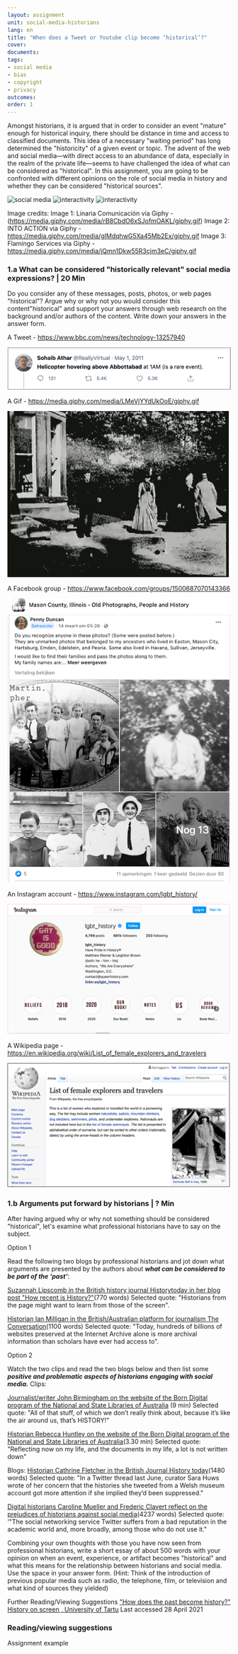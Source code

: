 ```yaml
---
layout: assignment
unit: social-media-historians
lang: en
title: "When does a Tweet or Youtube clip become ‘historical’?"
cover:
documents:
tags: 
- social media
- bias
- copyright
- privacy
outcomes:
order: 1
---
```

Amongst historians, it is argued that in order to consider an event "mature" enough for historical inquiry, there should be distance in time and access to classified documents. This idea of a necessary "waiting period" has long  determined the "historicity" of a given event or topic. The advent of the web and social media—with direct access to an abundance of data, especially in the realm of the private life—seems to have challenged the idea of what can be considered as "historical". In this assignment, you are going to be confronted with different opinions on the role of social media in history and whether they can be considered "historical sources".


![social media](https://media.giphy.com/media/rB8CbdO6xSJofmOAKL/giphy.gif.webp)
![interactivity](https://media.giphy.com/media/gIMdqhwG5Xa45Mb2Ex/giphy.gif.webp)
![interactivity](https://media.giphy.com/media/jQmn1Dkw55R3cjm3eC/giphy.gif.webp)

Image credits: 
Image 1: Linaria Comunicación via Giphy - (https://media.giphy.com/media/rB8CbdO6xSJofmOAKL/giphy.gif)
Image 2: INTO ACTION via Giphy - https://media.giphy.com/media/gIMdqhwG5Xa45Mb2Ex/giphy.gif
Image 3: Flamingo Services via Giphy - https://media.giphy.com/media/jQmn1Dkw55R3cjm3eC/giphy.gif

<!-- more -->

<!-- briefing-student -->

### 1.a What can be considered "historically relevant" social media expressions?  | 20 Min
<!-- section-contents -->

Do you consider any of these messages, posts, photos, or web pages "historical"? Argue why or why not you would consider this content"historical" and support your answers through web research on the background and/or authors of the content. Write down your answers in the answer form.


A Tweet - https://www.bbc.com/news/technology-13257940 
 
![tweetbinladen](../../assets/images/social-media/tweetbinladen.png)




A Gif - https://media.giphy.com/media/LMeVjYYdUkOoE/giphy.gif 

![firstfilm](../../assets/images/social-media/firstfilm.gif)




A Facebook group - https://www.facebook.com/groups/1500687070143366 

![facebook](../../assets/images/social-media/facebook.png)




An Instagram account - https://www.instagram.com/lgbt_history/ 

![pink](../../assets/images/social-media/pink.png)




A Wikipedia page - https://en.wikipedia.org/wiki/List_of_female_explorers_and_travelers 

![wiki](../../assets/images/social-media/wiki.png)

<!-- section -->

### 1.b Arguments put forward by historians | ? Min
<!-- section-contents -->
After having argued why or why not something should be considered "historical", let's examine what professional historians have to say on the subject. 

Option 1

Read the following two blogs by professional historians and jot down what arguments are presented by the authors about ***what can be considered to be part of the ‘past’***:

[Suzannah Lipscomb in the British history journal Historytoday in her blog post "How recent is History?"](https://www.historytoday.com/how-recent-history)(770 words) 
Selected quote: "Historians from the page might want to learn from those of the screen". 

[Historian Ian Milligan in the British/Australian platform for journalism The Conversation](https://theconversation.com/historians-archival-research-looks-quite-different-in-the-digital-age-121096)(1100 words) 
Selected quote: "Today, hundreds of billions of websites preserved at the Internet Archive alone is more archival information than scholars have ever had access to".

Option 2

Watch the two clips and read the two blogs below and then list some ***positive and problematic aspects of historians engaging with social media.*** 
Clips:

[Journalist/writer John Birmingham on the website of the Born Digital program of the National and State Libraries of Australia](https://youtu.be/p9BmO-HLcVk) (9 min) 
Selected quote: "All of that stuff, of which we don’t really think about, because it’s like the air around us, that’s HISTORY!"

[Historian Rebecca Huntley on the website of the Born Digital program of the National and State Libraries of Australia](https://www.youtube.com/watch?v=hR9VQPfNHaE&feature=youtu.be)(3.30 min) 
Selected quote: "Reflecting now on my life, and the documents in my life, a lot is not written down"

Blogs:
[Historian Cathrine Fletcher in the British Journal History today](https://www.historytoday.com/archive/head-head/social-media-good-history)(1480 words) 
Selected quote: "In a Twitter thread last June, curator Sara Huws wrote of her concern that the histories she tweeted from a Welsh museum account got more attention if she implied they’d been suppressed."

[Digital historians Caroline Mueller and Frederic Clavert reflect on the prejudices of historians against social media](https://www.historytoday.com/archive/head-head/social-media-good-history)(4237 words) 
Selected quote: ‘"The social networking service Twitter suffers from a bad reputation in the academic world and, more broadly, among those who do not use it."

Combining your own thoughts with those you have now seen from professional historians, write a short essay of about 500 words with your opinion on when an event, experience, or artifact becomes "historical" and what this means for the relationship between historians and social media. Use the space in your answer form.
(Hint: Think of the introduction of previous popular media such as radio, the telephone, film, or television and what kind of sources they yielded)

Further Reading/Viewing Suggestions
["How does the past become history?" History on screen , University of Tartu](https://ajalugu.haridusekraanil.ee/en/theoretical/time-together/how-does-the-past-form-the-history) Last accessed 28 April 2021


<!-- section -->

### Reading/viewing suggestions
<!-- section-contents -->

Assignment example
<!-- briefing-teacher -->
